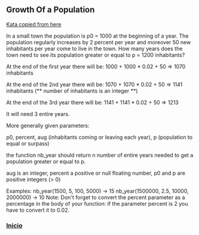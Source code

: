 ## Growth Of a Population

[Kata copied from here](https://www.codewars.com/kata/563b662a59afc2b5120000c6/)

In a small town the population is p0 = 1000 at the beginning of a year. The population regularly increases by 2 percent 
per year and moreover 50 new inhabitants per year come to live in the town. How many years does the town need to see its 
population greater or equal to p = 1200 inhabitants?

At the end of the first year there will be:
1000 + 1000 * 0.02 + 50 => 1070 inhabitants

At the end of the 2nd year there will be:
1070 + 1070 * 0.02 + 50 => 1141 inhabitants (** number of inhabitants is an integer **)

At the end of the 3rd year there will be:
1141 + 1141 * 0.02 + 50 => 1213

It will need 3 entire years.

More generally given parameters:

p0, percent, aug (inhabitants coming or leaving each year), p (population to equal or surpass)

the function nb_year should return n number of entire years needed to get a population greater or equal to p.

aug is an integer, percent a positive or null floating number, p0 and p are positive integers (> 0)

Examples:
nb_year(1500, 5, 100, 5000) -> 15
nb_year(1500000, 2.5, 10000, 2000000) -> 10
Note:
Don't forget to convert the percent parameter as a percentage in the body of your function: if the parameter percent is 2 you have to convert it to 0.02.

### [Inicio](../.)

<!-- LINKS -->

[kata]: https://github.com/lean-mind/katas-formacion/tree/main/rangeParser
[original-kata]:https://www.codewars.com/kata/57d307fb9d84633c5100007a
[youtube-image]:http://img.youtube.com/vi/0FPsQSAOGDw/0.jpg
[youtube-video]:https://youtu.be/0FPsQSAOGDw
